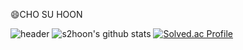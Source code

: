 😄CHO SU HOON
<!--
**s2hoon/s2hoon** is a ✨ _special_ ✨ repository because its `README.md` (this file) appears on your GitHub profile.

Here are some ideas to get you started:

- 🔭 I’m currently working on ...
- 🌱 I’m currently learning ...
- 👯 I’m looking to collaborate on ...
- 🤔 I’m looking for help with ...
- 💬 Ask me about ...
- 📫 How to reach me: ...
- 😄 Pronouns: ...
- ⚡ Fun fact: ...
-->
![header](https://capsule-render.vercel.app/api?type=wave&color=auto&height=300&section=header&text=capsule%20render&fontSize=90)
![s2hoon's github stats](https://github-readme-stats.vercel.app/api?username=s2hoon&show_icons=true)
[![Solved.ac Profile](http://mazassumnida.wtf/api/v2/generate_badge?boj=s2hoon)](https://solved.ac/s2hoon/)
